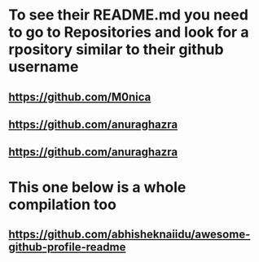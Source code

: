 # To see their README.md you need to go to Repositories and look for a rpository similar to their github username

## https://github.com/M0nica
## https://github.com/anuraghazra
## https://github.com/anuraghazra
# This one below is a whole compilation too
## https://github.com/abhisheknaiidu/awesome-github-profile-readme
